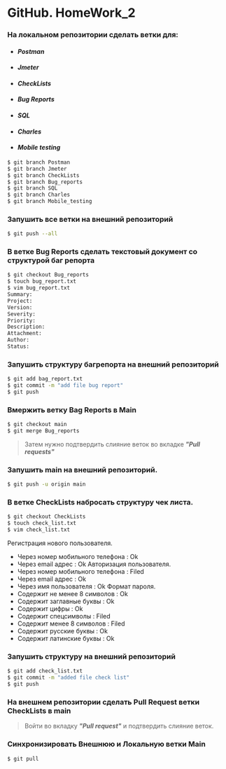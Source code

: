 # GitHub. HomeWork_2

### На локальном репозитории сделать ветки для:
- #### ***Postman***
- #### ***Jmeter***
- #### ***CheckLists***
- #### ***Bug Reports***
- #### ***SQL***
- #### ***Charles***
- #### ***Mobile testing***
```bash
$ git branch Postman
$ git branch Jmeter
$ git branch CheckLists
$ git branch Bug_reports
$ git branch SQL
$ git branch Charles
$ git branch Mobile_testing
```

### Запушить все ветки на внешний репозиторий
```bash
$ git push --all
```
### В ветке Bug Reports сделать текстовый документ со структурой баг репорта
```bash
$ git checkout Bug_reports
$ touch bug_report.txt
$ vim bug_report.txt
Summary:
Project:
Version:
Severity:
Priority:
Description:
Attachment:
Author:
Status:
```
### Запушить структуру багрепорта на внешний репозиторий
```bash
$ git add bag_report.txt
$ git commit -m "add file bug report"
$ git push
```
### Вмержить ветку Bag Reports в Main
```bash
$ git checkout main
$ git merge Bug_reports
```
> Затем нужно подтвердить слияние веток во вкладке ***"Pull requests"***
### Запушить main на внешний репозиторий.
```bash
$ git push -u origin main
```
### В ветке CheckLists набросать структуру чек листа.
```bash
$ git checkout CheckLists
$ touch check_list.txt
$ vim check_list.txt
```
Регистрация нового пользователя.
- Через номер мобильного телефона : Ok
- Через email адрес : Ok
Авторизация пользователя.
- Через номер мобильного телефона : Filed
- Через email адрес : Ok
- Через имя пользователя : Ok
Формат пароля.
- Содержит не менее 8 символов : Ok
- Содержит заглавные буквы : Ok
- Содержит цифры : Ok
- Содержит спецсимволы : Filed
- Содержит менее 8 символов : Filed
- Содержит русские буквы : Ok
- Содержит латинские буквы : Ok


### Запушить структуру на внешний репозиторий
```bash
$ git add check_list.txt
$ git commit -m "added file check list"
$ git push
```
### На внешнем репозитории сделать Pull Request ветки CheckLists в main
> Войти во вкладку ***"Pull request"*** и подтвердить слияние веток.
### Синхронизировать Внешнюю и Локальную ветки Main
```bash
$ git pull
```